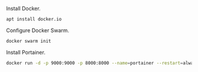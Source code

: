 Install Docker.
```bash
apt install docker.io
```

Configure Docker Swarm.
```bash
docker swarm init
```

Install Portainer.
```bash
docker run -d -p 9000:9000 -p 8000:8000 --name=portainer --restart=always -v /var/run/docker.sock:/var/run/docker.sock -v portainer_data:/data portainer/portainer:latest
```
